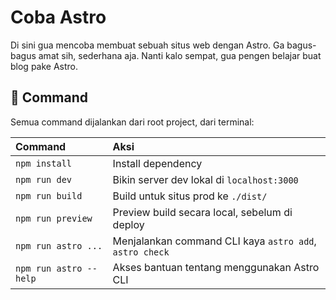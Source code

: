 # Coba Astro

Di sini gua mencoba membuat sebuah situs web dengan Astro. Ga bagus-bagus amat sih, sederhana aja. Nanti kalo sempat, gua pengen belajar buat blog pake Astro.

## 🧞 Command

Semua command dijalankan dari root project, dari terminal:

| Command                | Aksi                                                    |
| :--------------------- | :------------------------------------------------------ |
| `npm install`          | Install dependency                                      |
| `npm run dev`          | Bikin server dev lokal di `localhost:3000`              |
| `npm run build`        | Build untuk situs prod ke `./dist/`                     |
| `npm run preview`      | Preview build secara local, sebelum di deploy           |
| `npm run astro ...`    | Menjalankan command CLI kaya `astro add`, `astro check` |
| `npm run astro --help` | Akses bantuan tentang menggunakan Astro CLI             |
